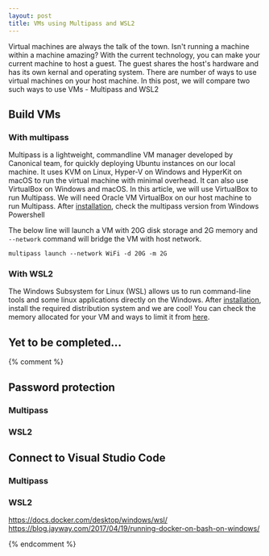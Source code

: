 ```yaml
---
layout: post
title: VMs using Multipass and WSL2
---
```

Virtual machines are always the talk of the town. Isn't running a machine within a machine amazing? With the current technology, you can make your current machine to host a guest. The guest shares the host's hardware and has its own kernal and operating system. There are number of ways to use virtual machines on your host machine. In this post, we will compare two such ways to use VMs - Multipass and WSL2 

## Build VMs
### With multipass

Multipass is a lightweight, commandline VM manager developed by Canonical team, for quickly deploying Ubuntu instances on our local machine. It uses KVM on Linux, Hyper-V on Windows and HyperKit on macOS to run the virtual machine with minimal overhead. It can also use VirtualBox on Windows and macOS. In this article, we will use VirtualBox to run Multipass. We will need Oracle VM VirtualBox on our host machine to run Multipass. After [installation](https://multipass.run/), check the multipass version from Windows Powershell

The below line will launch a VM with 20G disk storage and 2G memory and `--network` command will bridge the VM with host network. 

`multipass launch --network WiFi -d 20G -m 2G` 

### With WSL2

The Windows Subsystem for Linux (WSL) allows us to run command-line tools and some linux applications directly on the Windows. After [installation](https://docs.microsoft.com/en-us/windows/wsl/install), install the required distribution system and we are cool! You can check the memory allocated for your VM and ways to limit it from [here](https://www.aleksandrhovhannisyan.com/blog/limiting-memory-usage-in-wsl-2/).


## Yet to be completed...
{% comment %} 
## Password protection

### Multipass

### WSL2



## Connect to Visual Studio Code

### Multipass

### WSL2


https://docs.docker.com/desktop/windows/wsl/
https://blog.jayway.com/2017/04/19/running-docker-on-bash-on-windows/ 

{% endcomment %}
